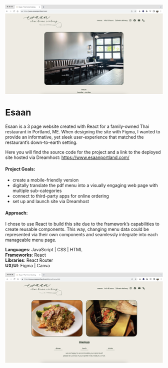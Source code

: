 <center>
 <img src="./src/assets/readme-logo.png" alt="esaan readme title image" width="1200"/>
</center>

# Esaan

Esaan is a 3 page website created with React for a family-owned Thai restaurant in Portland, ME. When designing the site with Figma, I wanted to provide an informative, yet sleek user-experience that matched the restaurant’s down-to-earth setting. 

Here you will find the source code for the project and a link to the deployed site hosted via Dreamhost: https://www.esaanportland.com/


#### Project Goals: 

 * create a mobile-friendly version
 * digitally translate the pdf menu into a visually engaging web page with multiple sub-categories 
 * connect to third-party apps for online ordering
 * set up and launch site via Dreamhost 

#### Approach:

I chose to use React to build this site due to the framework’s capabilities to create reusable components. This way, changing menu data could be represented via their own components and seamlessly integrate into each manageable menu page.


 **Languages**: JavaScript | CSS | HTML
 <br>
 **Frameworks**: React
 <br>
 **Libraries**: React Router
 <br>
 **UX/UI**: Figma | Canva 


<center>
 <img src="./src/assets/readme-logo2.png" alt="esaan website example 3" width="1200"/>
</center>











